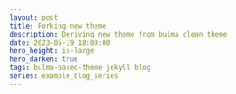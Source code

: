 ```yaml
---
layout: post
title: Forking new theme
description: Deriving new theme from bulma clean theme
date: 2023-05-19 18:00:00
hero_height: is-large
hero_darken: true
tags: bulma-based-theme jekyll blog
series: example_blog_series
---
```

